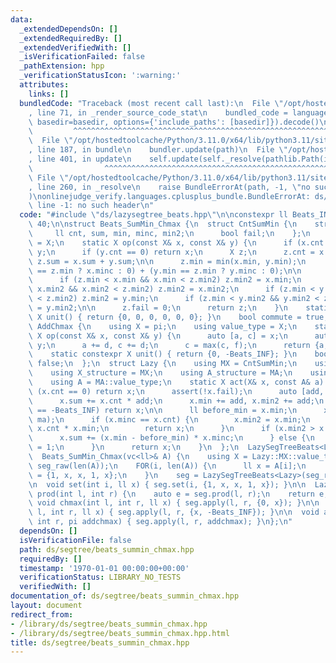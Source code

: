 ```yaml
---
data:
  _extendedDependsOn: []
  _extendedRequiredBy: []
  _extendedVerifiedWith: []
  _isVerificationFailed: false
  _pathExtension: hpp
  _verificationStatusIcon: ':warning:'
  attributes:
    links: []
  bundledCode: "Traceback (most recent call last):\n  File \"/opt/hostedtoolcache/Python/3.11.0/x64/lib/python3.11/site-packages/onlinejudge_verify/documentation/build.py\"\
    , line 71, in _render_source_code_stat\n    bundled_code = language.bundle(stat.path,\
    \ basedir=basedir, options={'include_paths': [basedir]}).decode()\n          \
    \         ^^^^^^^^^^^^^^^^^^^^^^^^^^^^^^^^^^^^^^^^^^^^^^^^^^^^^^^^^^^^^^^^^^^^^^^^^^^^^^^^^\n\
    \  File \"/opt/hostedtoolcache/Python/3.11.0/x64/lib/python3.11/site-packages/onlinejudge_verify/languages/cplusplus.py\"\
    , line 187, in bundle\n    bundler.update(path)\n  File \"/opt/hostedtoolcache/Python/3.11.0/x64/lib/python3.11/site-packages/onlinejudge_verify/languages/cplusplus_bundle.py\"\
    , line 401, in update\n    self.update(self._resolve(pathlib.Path(included), included_from=path))\n\
    \                ^^^^^^^^^^^^^^^^^^^^^^^^^^^^^^^^^^^^^^^^^^^^^^^^^^^^^^^^^\n \
    \ File \"/opt/hostedtoolcache/Python/3.11.0/x64/lib/python3.11/site-packages/onlinejudge_verify/languages/cplusplus_bundle.py\"\
    , line 260, in _resolve\n    raise BundleErrorAt(path, -1, \"no such header\"\
    )\nonlinejudge_verify.languages.cplusplus_bundle.BundleErrorAt: ds/lazysegtree_beats.hpp:\
    \ line -1: no such header\n"
  code: "#include \"ds/lazysegtree_beats.hpp\"\n\nconstexpr ll Beats_INF = 1LL <<\
    \ 40;\n\nstruct Beats_SumMin_Chmax {\n  struct CntSumMin {\n    struct X {\n \
    \     ll cnt, sum, min, minc, min2;\n      bool fail;\n    };\n    using value_type\
    \ = X;\n    static X op(const X& x, const X& y) {\n      if (x.cnt == 0) return\
    \ y;\n      if (y.cnt == 0) return x;\n      X z;\n      z.cnt = x.cnt + y.cnt,\
    \ z.sum = x.sum + y.sum;\n\n      z.min = min(x.min, y.min);\n      z.minc = (x.min\
    \ == z.min ? x.minc : 0) + (y.min == z.min ? y.minc : 0);\n\n      z.min2 = Beats_INF;\n\
    \      if (z.min < x.min && x.min < z.min2) z.min2 = x.min;\n      if (z.min <\
    \ x.min2 && x.min2 < z.min2) z.min2 = x.min2;\n      if (z.min < y.min && y.min\
    \ < z.min2) z.min2 = y.min;\n      if (z.min < y.min2 && y.min2 < z.min2) z.min2\
    \ = y.min2;\n\n      z.fail = 0;\n      return z;\n    }\n    static constexpr\
    \ X unit() { return {0, 0, 0, 0, 0, 0}; }\n    bool commute = true;\n  };\n  struct\
    \ AddChmax {\n    using X = pi;\n    using value_type = X;\n    static constexpr\
    \ X op(const X& x, const X& y) {\n      auto [a, c] = x;\n      auto [d, f] =\
    \ y;\n      a += d, c += d;\n      c = max(c, f);\n      return {a, c};\n    }\n\
    \    static constexpr X unit() { return {0, -Beats_INF}; }\n    bool commute =\
    \ false;\n  };\n  struct Lazy {\n    using MX = CntSumMin;\n    using MA = AddChmax;\n\
    \    using X_structure = MX;\n    using A_structure = MA;\n    using X = MX::value_type;\n\
    \    using A = MA::value_type;\n    static X act(X& x, const A& a) {\n      if\
    \ (x.cnt == 0) return x;\n      assert(!x.fail);\n      auto [add, ma] = a;\n\
    \      x.sum += x.cnt * add;\n      x.min += add, x.min2 += add;\n      if (ma\
    \ == -Beats_INF) return x;\n\n      ll before_min = x.min;\n      x.min = max(x.min,\
    \ ma);\n      if (x.minc == x.cnt) {\n        x.min2 = x.min;\n        x.sum =\
    \ x.cnt * x.min;\n        return x;\n      }\n      if (x.min2 > x.min) {\n  \
    \      x.sum += (x.min - before_min) * x.minc;\n      } else {\n        x.fail\
    \ = 1;\n      }\n      return x;\n    }\n  };\n  LazySegTreeBeats<Lazy> seg;\n\
    \  Beats_SumMin_Chmax(vc<ll>& A) {\n    using X = Lazy::MX::value_type;\n    vc<X>\
    \ seg_raw(len(A));\n    FOR(i, len(A)) {\n      ll x = A[i];\n      seg_raw[i]\
    \ = {1, x, x, 1, x};\n    }\n    seg = LazySegTreeBeats<Lazy>(seg_raw);\n  }\n\
    \n  void set(int i, ll x) { seg.set(i, {1, x, x, 1, x}); }\n\n  Lazy::MX::value_type\
    \ prod(int l, int r) {\n    auto e = seg.prod(l, r);\n    return e;\n  }\n\n \
    \ void chmax(int l, int r, ll x) { seg.apply(l, r, {0, x}); }\n\n  void add(int\
    \ l, int r, ll x) { seg.apply(l, r, {x, -Beats_INF}); }\n\n  void apply(int l,\
    \ int r, pi addchmax) { seg.apply(l, r, addchmax); }\n};\n"
  dependsOn: []
  isVerificationFile: false
  path: ds/segtree/beats_summin_chmax.hpp
  requiredBy: []
  timestamp: '1970-01-01 00:00:00+00:00'
  verificationStatus: LIBRARY_NO_TESTS
  verifiedWith: []
documentation_of: ds/segtree/beats_summin_chmax.hpp
layout: document
redirect_from:
- /library/ds/segtree/beats_summin_chmax.hpp
- /library/ds/segtree/beats_summin_chmax.hpp.html
title: ds/segtree/beats_summin_chmax.hpp
---
```

